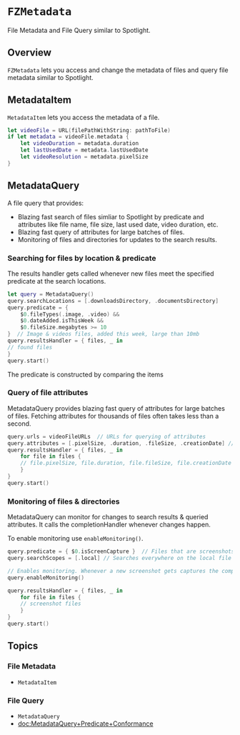 # ``FZMetadata``

File Metadata and File Query similar to Spotlight.

## Overview

`FZMetadata` lets you access and change the metadata of files and query file metadata similar to Spotlight.

## MetadataItem

`MetadataItem` lets you access the metadata of a file.

```swift
let videoFile = URL(filePathWithString: pathToFile)
if let metadata = videoFile.metadata {
    let videoDuration = metadata.duration
    let lastUsedDate = metadata.lastUsedDate
    let videoResolution = metadata.pixelSize
}
```

## MetadataQuery

A file query that provides:
- Blazing fast search of files simliar to Spotlight by predicate and attributes like file name, file size, last used date, video duration, etc.
- Blazing fast query of attributes for large batches of files.
- Monitoring of files and directories for updates to the search results.

### Searching for files by location & predicate

The results handler gets called whenever new files meet the specified predicate at the search locations.

```swift
let query = MetadataQuery()
query.searchLocations = [.downloadsDirectory, .documentsDirectory]
query.predicate = { 
    $0.fileTypes(.image, .video) && 
    $0.dateAdded.isThisWeek && 
    $0.fileSize.megabytes >= 10 
}  // Image & videos files, added this week, large than 10mb
query.resultsHandler = { files, _ in
// found files
}
query.start()
```

The predicate is constructed by comparing the items

### Query of file attributes

MetadataQuery provides blazing fast query of attributes for large batches of files. Fetching attributes for thousands of files often takes less than a second.

```swift
query.urls = videoFileURLs  // URLs for querying of attributes
query.attributes = [.pixelSize, .duration, .fileSize, .creationDate] // Attributes to query
query.resultsHandler = { files, _ in  
    for file in files {
    // file.pixelSize, file.duration, file.fileSize, file.creationDate
    }
}
query.start()
```

### Monitoring of files & directories

MetadataQuery can monitor for changes to search results & queried attributes. It calls the completionHandler whenever changes happen.

To enable monitoring use `enableMonitoring()`.

```swift
query.predicate = { $0.isScreenCapture }  // Files that are screenshots.
query.searchScopes = [.local] // Searches everywhere on the local file system.

// Enables monitoring. Whenever a new screenshot gets captures the completion handler gets called.
query.enableMonitoring()

query.resultsHandler = { files, _ in  
    for file in files {
    // screenshot files
    }
}
query.start()
```


## Topics

### File Metadata

- ``MetadataItem``

### File Query

- ``MetadataQuery``
- <doc:MetadataQuery+Predicate+Conformance>

